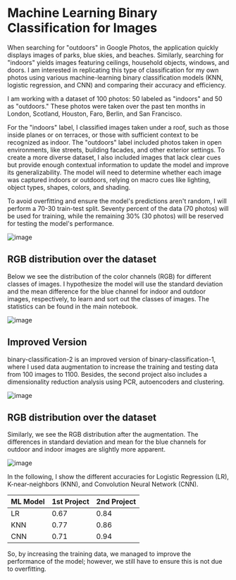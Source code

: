 # Machine Learning Binary Classification for Images

When searching for "outdoors" in Google Photos, the application quickly displays images of parks, blue skies, and beaches. Similarly, searching for "indoors" yields images featuring ceilings, household objects, windows, and doors. I am interested in replicating this type of classification for my own photos using various machine-learning binary classification models (KNN, logistic regression, and CNN) and comparing their accuracy and efficiency.

I am working with a dataset of 100 photos: 50 labeled as "indoors" and 50 as "outdoors." These photos were taken over the past ten months in London, Scotland, Houston, Faro, Berlin, and San Francisco.

For the "indoors" label, I classified images taken under a roof, such as those inside planes or on terraces, or those with sufficient context to be recognized as indoor. The "outdoors" label included photos taken in open environments, like streets, building facades, and other exterior settings. To create a more diverse dataset, I also included images that lack clear cues but provide enough contextual information to update the model and improve its generalizability. The model will need to determine whether each image was captured indoors or outdoors, relying on macro cues like lighting, object types, shapes, colors, and shading.

To avoid overfitting and ensure the model's predictions aren't random, I will perform a 70-30 train-test split. Seventy percent of the data (70 photos) will be used for training, while the remaining 30% (30 photos) will be reserved for testing the model's performance.

![image](https://github.com/user-attachments/assets/b1d64476-a9c6-410d-944f-55bcdb76b222)

## RGB distribution over the dataset
Below we see the distribution of the color channels (RGB) for different classes of images. I hypothesize the model will use the standard deviation and the mean difference for the blue channel for indoor and outdoor images, respectively, to learn and sort out the classes of images. The statistics can be found in the main notebook.

![image](https://github.com/user-attachments/assets/60d174d4-4679-491e-a0e9-a0cd8989115d)


## Improved Version

binary-classification-2 is an improved version of binary-classification-1, where I used data augmentation to increase the training and testing data from 100 images to 1100. Besides, the second project also includes a dimensionality reduction analysis using PCR, autoencoders and clustering.

![image](https://github.com/user-attachments/assets/d7feee81-8fa2-471c-be9a-c699a01f8df8)

## RGB distribution over the dataset
Similarly, we see the RGB distribution after the augmentation. The differences in standard deviation and mean for the blue channels for outdoor and indoor images are slightly more apparent.

![image](https://github.com/user-attachments/assets/c2c2a719-725c-44e3-acd0-93afd851ae4f)


In the following, I show the different accuracies for Logistic Regression (LR), K-near-neighbors (KNN), and Convolution Neural Network (CNN).

| ML Model   | 1st Project | 2nd Project |
|----------|----------|----------|
| LR   | 0.67 | 0.84  |
| KNN  | 0.77 | 0.86 |
| CNN  | 0.71 | 0.94 |

So, by increasing the training data, we managed to improve the performance of the model; however, we still have to ensure this is not due to overfitting.

